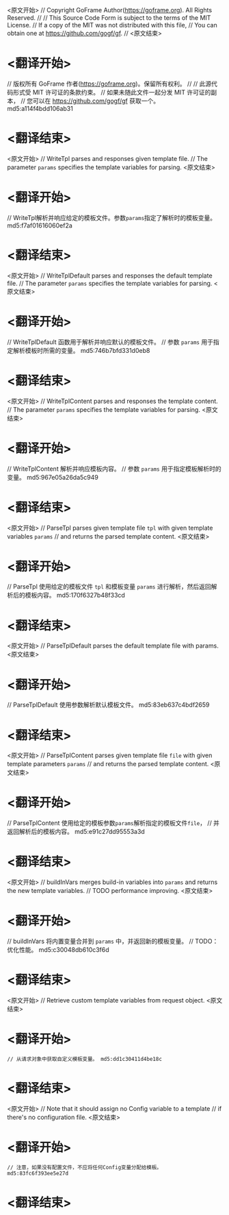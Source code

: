 
<原文开始>
// Copyright GoFrame Author(https://goframe.org). All Rights Reserved.
//
// This Source Code Form is subject to the terms of the MIT License.
// If a copy of the MIT was not distributed with this file,
// You can obtain one at https://github.com/gogf/gf.
//
<原文结束>

# <翻译开始>
// 版权所有 GoFrame 作者(https://goframe.org)。保留所有权利。
//
// 此源代码形式受 MIT 许可证的条款约束。
// 如果未随此文件一起分发 MIT 许可证的副本，
// 您可以在 https://github.com/gogf/gf 获取一个。 md5:a114f4bdd106ab31
# <翻译结束>


<原文开始>
// WriteTpl parses and responses given template file.
// The parameter `params` specifies the template variables for parsing.
<原文结束>

# <翻译开始>
// WriteTpl解析并响应给定的模板文件。参数`params`指定了解析时的模板变量。 md5:f7af01616060ef2a
# <翻译结束>


<原文开始>
// WriteTplDefault parses and responses the default template file.
// The parameter `params` specifies the template variables for parsing.
<原文结束>

# <翻译开始>
// WriteTplDefault 函数用于解析并响应默认的模板文件。
// 参数 `params` 用于指定解析模板时所需的变量。 md5:746b7bfd331d0eb8
# <翻译结束>


<原文开始>
// WriteTplContent parses and responses the template content.
// The parameter `params` specifies the template variables for parsing.
<原文结束>

# <翻译开始>
// WriteTplContent 解析并响应模板内容。
// 参数 `params` 用于指定模板解析时的变量。 md5:967e05a26da5c949
# <翻译结束>


<原文开始>
// ParseTpl parses given template file `tpl` with given template variables `params`
// and returns the parsed template content.
<原文结束>

# <翻译开始>
// ParseTpl 使用给定的模板文件 `tpl` 和模板变量 `params` 进行解析，然后返回解析后的模板内容。 md5:170f6327b48f33cd
# <翻译结束>


<原文开始>
// ParseTplDefault parses the default template file with params.
<原文结束>

# <翻译开始>
// ParseTplDefault 使用参数解析默认模板文件。 md5:83eb637c4bdf2659
# <翻译结束>


<原文开始>
// ParseTplContent parses given template file `file` with given template parameters `params`
// and returns the parsed template content.
<原文结束>

# <翻译开始>
// ParseTplContent 使用给定的模板参数`params`解析指定的模板文件`file`，
// 并返回解析后的模板内容。 md5:e91c27dd95553a3d
# <翻译结束>


<原文开始>
// buildInVars merges build-in variables into `params` and returns the new template variables.
// TODO performance improving.
<原文结束>

# <翻译开始>
// buildInVars 将内置变量合并到 `params` 中，并返回新的模板变量。
// TODO：优化性能。 md5:c30048db610c3f6d
# <翻译结束>


<原文开始>
// Retrieve custom template variables from request object.
<原文结束>

# <翻译开始>
	// 从请求对象中获取自定义模板变量。 md5:dd1c30411d4be18c
# <翻译结束>


<原文开始>
	// Note that it should assign no Config variable to a template
	// if there's no configuration file.
<原文结束>

# <翻译开始>
	// 注意，如果没有配置文件，不应将任何Config变量分配给模板。 md5:83fc6f393ee5e27d
# <翻译结束>

